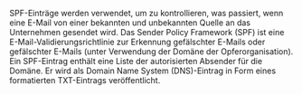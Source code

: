 SPF-Einträge werden verwendet, um zu kontrollieren, was passiert, wenn eine E-Mail von einer bekannten und unbekannten Quelle an das Unternehmen gesendet wird. Das Sender Policy Framework (SPF) ist eine E-Mail-Validierungsrichtlinie zur Erkennung gefälschter E-Mails oder gefälschter E-Mails (unter Verwendung der Domäne der Opferorganisation). Ein SPF-Eintrag enthält eine Liste der autorisierten Absender für die Domäne. Er wird als Domain Name System (DNS)-Eintrag in Form eines formatierten TXT-Eintrags veröffentlicht.